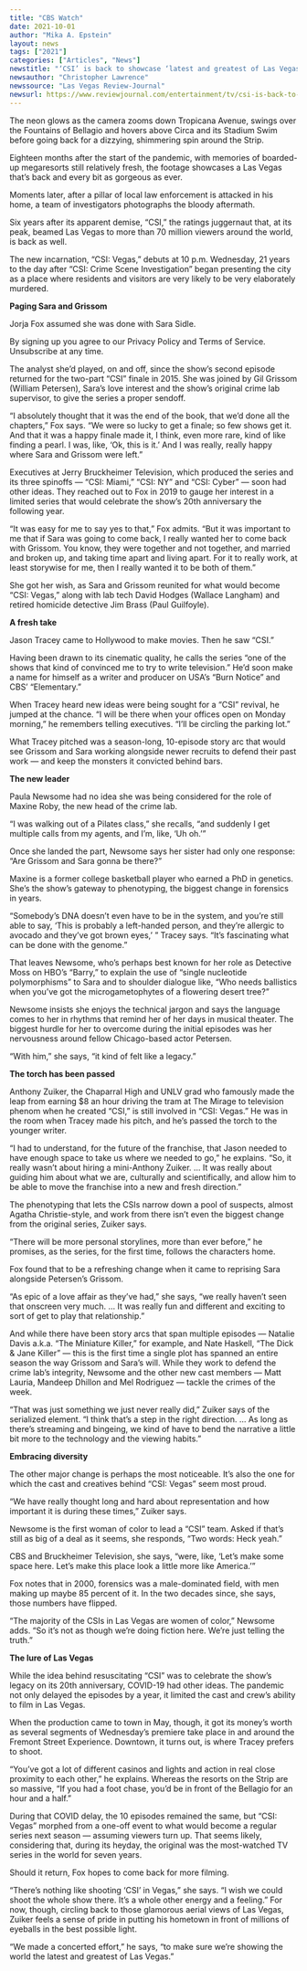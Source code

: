 ```yaml
---
title: "CBS Watch"
date: 2021-10-01
author: "Mika A. Epstein"
layout: news
tags: ["2021"]
categories: ["Articles", "News"]
newstitle: "‘CSI’ is back to showcase ‘latest and greatest of Las Vegas’"
newsauthor: "Christopher Lawrence"
newssource: "Las Vegas Review-Journal"
newsurl: https://www.reviewjournal.com/entertainment/tv/csi-is-back-to-showcase-latest-and-greatest-of-las-vegas-2451176/
---
```


The neon glows as the camera zooms down Tropicana Avenue, swings over the Fountains of Bellagio and hovers above Circa and its Stadium Swim before going back for a dizzying, shimmering spin around the Strip.

Eighteen months after the start of the pandemic, with memories of boarded-up megaresorts still relatively fresh, the footage showcases a Las Vegas that’s back and every bit as gorgeous as ever.

Moments later, after a pillar of local law enforcement is attacked in his home, a team of investigators photographs the bloody aftermath.

Six years after its apparent demise, “CSI,” the ratings juggernaut that, at its peak, beamed Las Vegas to more than 70 million viewers around the world, is back as well.

The new incarnation, “CSI: Vegas,” debuts at 10 p.m. Wednesday, 21 years to the day after “CSI: Crime Scene Investigation” began presenting the city as a place where residents and visitors are very likely to be very elaborately murdered.

**Paging Sara and Grissom**

Jorja Fox assumed she was done with Sara Sidle.

By signing up you agree to our Privacy Policy and Terms of Service. Unsubscribe at any time.

The analyst she’d played, on and off, since the show’s second episode returned for the two-part “CSI” finale in 2015. She was joined by Gil Grissom (William Petersen), Sara’s love interest and the show’s original crime lab supervisor, to give the series a proper sendoff.

“I absolutely thought that it was the end of the book, that we’d done all the chapters,” Fox says. “We were so lucky to get a finale; so few shows get it. And that it was a happy finale made it, I think, even more rare, kind of like finding a pearl. I was, like, ‘Ok, this is it.’ And I was really, really happy where Sara and Grissom were left.”

Executives at Jerry Bruckheimer Television, which produced the series and its three spinoffs — “CSI: Miami,” “CSI: NY” and “CSI: Cyber” — soon had other ideas. They reached out to Fox in 2019 to gauge her interest in a limited series that would celebrate the show’s 20th anniversary the following year.

“It was easy for me to say yes to that,” Fox admits. “But it was important to me that if Sara was going to come back, I really wanted her to come back with Grissom. You know, they were together and not together, and married and broken up, and taking time apart and living apart. For it to really work, at least storywise for me, then I really wanted it to be both of them.”

She got her wish, as Sara and Grissom reunited for what would become “CSI: Vegas,” along with lab tech David Hodges (Wallace Langham) and retired homicide detective Jim Brass (Paul Guilfoyle).

**A fresh take**

Jason Tracey came to Hollywood to make movies. Then he saw “CSI.”

Having been drawn to its cinematic quality, he calls the series “one of the shows that kind of convinced me to try to write television.” He’d soon make a name for himself as a writer and producer on USA’s “Burn Notice” and CBS’ “Elementary.”

When Tracey heard new ideas were being sought for a “CSI” revival, he jumped at the chance. “I will be there when your offices open on Monday morning,” he remembers telling executives. “I’ll be circling the parking lot.”

What Tracey pitched was a season-long, 10-episode story arc that would see Grissom and Sara working alongside newer recruits to defend their past work — and keep the monsters it convicted behind bars.

**The new leader**

Paula Newsome had no idea she was being considered for the role of Maxine Roby, the new head of the crime lab.

“I was walking out of a Pilates class,” she recalls, “and suddenly I get multiple calls from my agents, and I’m, like, ‘Uh oh.’”

Once she landed the part, Newsome says her sister had only one response: “Are Grissom and Sara gonna be there?”

Maxine is a former college basketball player who earned a PhD in genetics. She’s the show’s gateway to phenotyping, the biggest change in forensics in years.

“Somebody’s DNA doesn’t even have to be in the system, and you’re still able to say, ‘This is probably a left-handed person, and they’re allergic to avocado and they’ve got brown eyes,’ ” Tracey says. “It’s fascinating what can be done with the genome.”

That leaves Newsome, who’s perhaps best known for her role as Detective Moss on HBO’s “Barry,” to explain the use of “single nucleotide polymorphisms” to Sara and to shoulder dialogue like, “Who needs ballistics when you’ve got the microgametophytes of a flowering desert tree?”

Newsome insists she enjoys the technical jargon and says the language comes to her in rhythms that remind her of her days in musical theater. The biggest hurdle for her to overcome during the initial episodes was her nervousness around fellow Chicago-based actor Petersen.

“With him,” she says, “it kind of felt like a legacy.”

**The torch has been passed**

Anthony Zuiker, the Chaparral High and UNLV grad who famously made the leap from earning $8 an hour driving the tram at The Mirage to television phenom when he created “CSI,” is still involved in “CSI: Vegas.” He was in the room when Tracey made his pitch, and he’s passed the torch to the younger writer.

“I had to understand, for the future of the franchise, that Jason needed to have enough space to take us where we needed to go,” he explains. “So, it really wasn’t about hiring a mini-Anthony Zuiker. … It was really about guiding him about what we are, culturally and scientifically, and allow him to be able to move the franchise into a new and fresh direction.”

The phenotyping that lets the CSIs narrow down a pool of suspects, almost Agatha Christie-style, and work from there isn’t even the biggest change from the original series, Zuiker says.

“There will be more personal storylines, more than ever before,” he promises, as the series, for the first time, follows the characters home.

Fox found that to be a refreshing change when it came to reprising Sara alongside Petersen’s Grissom.

“As epic of a love affair as they’ve had,” she says, “we really haven’t seen that onscreen very much. … It was really fun and different and exciting to sort of get to play that relationship.”

And while there have been story arcs that span multiple episodes — Natalie Davis a.k.a. “The Miniature Killer,” for example, and Nate Haskell, “The Dick & Jane Killer” — this is the first time a single plot has spanned an entire season the way Grissom and Sara’s will. While they work to defend the crime lab’s integrity, Newsome and the other new cast members — Matt Lauria, Mandeep Dhillon and Mel Rodriguez — tackle the crimes of the week.

“That was just something we just never really did,” Zuiker says of the serialized element. “I think that’s a step in the right direction. … As long as there’s streaming and bingeing, we kind of have to bend the narrative a little bit more to the technology and the viewing habits.”

**Embracing diversity**

The other major change is perhaps the most noticeable. It’s also the one for which the cast and creatives behind “CSI: Vegas” seem most proud.

“We have really thought long and hard about representation and how important it is during these times,” Zuiker says.

Newsome is the first woman of color to lead a “CSI” team. Asked if that’s still as big of a deal as it seems, she responds, “Two words: Heck yeah.”

CBS and Bruckheimer Television, she says, “were, like, ‘Let’s make some space here. Let’s make this place look a little more like America.’”

Fox notes that in 2000, forensics was a male-dominated field, with men making up maybe 85 percent of it. In the two decades since, she says, those numbers have flipped.

“The majority of the CSIs in Las Vegas are women of color,” Newsome adds. “So it’s not as though we’re doing fiction here. We’re just telling the truth.”

**The lure of Las Vegas**

While the idea behind resuscitating “CSI” was to celebrate the show’s legacy on its 20th anniversary, COVID-19 had other ideas. The pandemic not only delayed the episodes by a year, it limited the cast and crew’s ability to film in Las Vegas.

When the production came to town in May, though, it got its money’s worth as several segments of Wednesday’s premiere take place in and around the Fremont Street Experience. Downtown, it turns out, is where Tracey prefers to shoot.

“You’ve got a lot of different casinos and lights and action in real close proximity to each other,” he explains. Whereas the resorts on the Strip are so massive, “If you had a foot chase, you’d be in front of the Bellagio for an hour and a half.”

During that COVID delay, the 10 episodes remained the same, but “CSI: Vegas” morphed from a one-off event to what would become a regular series next season — assuming viewers turn up. That seems likely, considering that, during its heyday, the original was the most-watched TV series in the world for seven years.

Should it return, Fox hopes to come back for more filming.

“There’s nothing like shooting ‘CSI’ in Vegas,” she says. “I wish we could shoot the whole show there. It’s a whole other energy and a feeling.”
For now, though, circling back to those glamorous aerial views of Las Vegas, Zuiker feels a sense of pride in putting his hometown in front of millions of eyeballs in the best possible light.

“We made a concerted effort,” he says, “to make sure we’re showing the world the latest and greatest of Las Vegas.”
